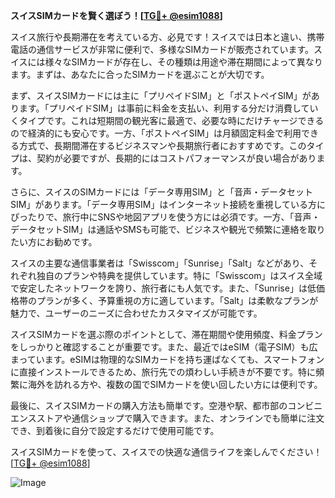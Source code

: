 **スイスSIMカードを賢く選ぼう！[[TG💪+ @esim1088](https://t.me/s/esim1088)]**

スイス旅行や長期滞在を考えている方、必見です！スイスでは日本と違い、携帯電話の通信サービスが非常に便利で、多様なSIMカードが販売されています。スイスには様々なSIMカードが存在し、その種類は用途や滞在期間によって異なります。まずは、あなたに合ったSIMカードを選ぶことが大切です。

まず、スイスSIMカードには主に「プリペイドSIM」と「ポストペイSIM」があります。「プリペイドSIM」は事前に料金を支払い、利用する分だけ消費していくタイプです。これは短期間の観光客に最適で、必要な時にだけチャージできるので経済的にも安心です。一方、「ポストペイSIM」は月額固定料金で利用できる方式で、長期間滞在するビジネスマンや長期旅行者におすすめです。このタイプは、契約が必要ですが、長期的にはコストパフォーマンスが良い場合があります。

さらに、スイスのSIMカードには「データ専用SIM」と「音声・データセットSIM」があります。「データ専用SIM」はインターネット接続を重視している方にぴったりで、旅行中にSNSや地図アプリを使う方には必須です。一方、「音声・データセットSIM」は通話やSMSも可能で、ビジネスや観光で頻繁に連絡を取りたい方にお勧めです。

スイスの主要な通信事業者は「Swisscom」「Sunrise」「Salt」などがあり、それぞれ独自のプランや特典を提供しています。特に「Swisscom」はスイス全域で安定したネットワークを誇り、旅行者にも人気です。また、「Sunrise」は低価格帯のプランが多く、予算重視の方に適しています。「Salt」は柔軟なプランが魅力で、ユーザーのニーズに合わせたカスタマイズが可能です。

スイスSIMカードを選ぶ際のポイントとして、滞在期間や使用頻度、料金プランをしっかりと確認することが重要です。また、最近ではeSIM（電子SIM）も広まっています。eSIMは物理的なSIMカードを持ち運ばなくても、スマートフォンに直接インストールできるため、旅行先での煩わしい手続きが不要です。特に頻繁に海外を訪れる方や、複数の国でSIMカードを使い回したい方には便利です。

最後に、スイスSIMカードの購入方法も簡単です。空港や駅、都市部のコンビニエンスストアや通信ショップで購入できます。また、オンラインでも簡単に注文でき、到着後に自分で設定するだけで使用可能です。

スイスSIMカードを使って、スイスでの快適な通信ライフを楽しんでください！[[TG💪+ @esim1088](https://t.me/s/esim1088)]

![Image](https://i.postimg.cc/Y0z9fWf4/image.png)